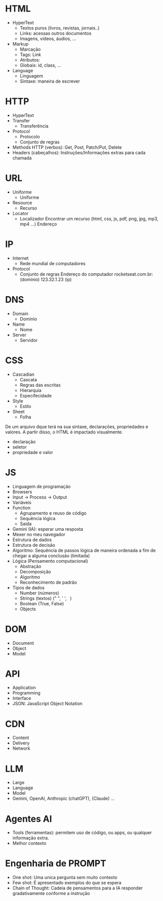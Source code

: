 # HTML
- HyperText
    - Textos puros (livros, revistas, jornais..)
    - Links: acessas outros documentos
    - Imagens, vídeos, áudios, ...
- Markup
    - Marcação
    - Tags: <a> Link </a>
    - Atributos: <a href="rocketseat.com.br"></a>
    - Globais: id, class, ...
- Language
    - Linguagem
    - Sintaxe: maneira de escrever

# HTTP
- HyperText
- Transfer
    - Transferência
- Protocol
    - Protocolo
    - Conjunto de regras
- Methods HTTP (verbos): Get, Post, Patch/Put, Delete
- Headers (cabeçalhos): Instruções/Informações extras para cada chamada

# URL 
- Uniforme
    - Uniforme
- Resource
    - Recurso
- Locator
    - Localizador
Encontrar um recurso (html, css, js, pdf, png, jpg, mp3, mp4 ...)
Endereço

# IP
- Internet
    - Rede mundial de computadores
- Protocol
    - Conjunto de regras
Endereço do computador 
rocketseat.com.br: (domínio)
123.32.1.23 (ip)

# DNS 
- Domain
    - Domínio
- Name
    - Nome
- Server
    - Servidor

# CSS
- Cascadian
    - Cascata
    - Regras das escritas
    - Hierarquia
    - Especifecidade 
- Style
    - Estilo
- Sheet
    - Folha

De um arquivo dque terá na sua sintaxe, declarações, propriedades e valores.
A partir disso, o HTML é impactado visualmente.

- declaração
- seletor
- propriedade e valor

# JS
- Linguagem de programação
- Browsers
- Input -> Process -> Output
- Variáveis
- Function
    - Agrupamento e reuso de código
    - Sequência lógica
    - Saída
- Gemini (IA): esperar uma resposta
- Mexer no meu navegador 
- Estrutura de dados 
- Estrutura de decisão
- Algoritmo: Sequência de passos lógica de maneira ordenada a fim de chegar a alguma conclusão (limitada)
- Lógica (Pensamento computacional)
    - Abstração
    - Decomposição
    - Algoritmo
    - Reconhecimento de padrão
- Tipos de dados
    - Number (números)
    - Strings (textos) (" ", ' ', ` `)
    - Boolean (True, False)
    - Objects

# DOM
- Document
- Object
- Model

# API
- Application
- Programming
- Interface
- JSON: JavaScript Object Notation 

# CDN 
- Content
- Delivery
- Network

# LLM 
- Large
- Language
- Model
- Gemini, OpenAI, Anthropic (chatGPT), (Claude) ...

# Agentes AI
- Tools (ferramentas): permitem uso de código, ou apps, ou qualquer informação extra.
- Melhor contexto

# Engenharia de PROMPT
- One shot: Uma unica pergunta sem muito contexto
- Few shot: É apresentado exemplos do que se espera
- Chain of Thought: Cadeia de pensamentos para a IA responder gradativamente conforme a instrução